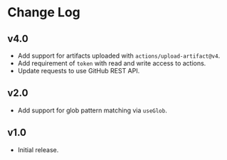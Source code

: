 <!--

## {version}

🚨 Break
✨ Add
🐞 Fix
♻️ Update

-->

# Change Log

## v4.0

-   Add support for artifacts uploaded with `actions/upload-artifact@v4`.
-   Add requirement of `token` with read and write access to actions.
-   Update requests to use GitHub REST API.

## v2.0

-   Add support for glob pattern matching via `useGlob`.

## v1.0

-   Initial release.

